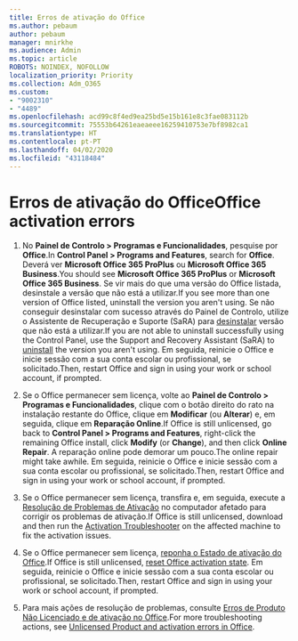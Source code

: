```yaml
---
title: Erros de ativação do Office
ms.author: pebaum
author: pebaum
manager: mnirkhe
ms.audience: Admin
ms.topic: article
ROBOTS: NOINDEX, NOFOLLOW
localization_priority: Priority
ms.collection: Adm_O365
ms.custom:
- "9002310"
- "4489"
ms.openlocfilehash: acd99c8f4ed9ea25bd5e15b161e8c3fae083112b
ms.sourcegitcommit: 75553b64261eaeaeee16259410753e7bf8982ca1
ms.translationtype: HT
ms.contentlocale: pt-PT
ms.lasthandoff: 04/02/2020
ms.locfileid: "43118484"
---
```

# <a name="office-activation-errors"></a><span data-ttu-id="64912-102">Erros de ativação do Office</span><span class="sxs-lookup"><span data-stu-id="64912-102">Office activation errors</span></span>

1. <span data-ttu-id="64912-103">No **Painel de Controlo > Programas e Funcionalidades**, pesquise por **Office**.</span><span class="sxs-lookup"><span data-stu-id="64912-103">In **Control Panel > Programs and Features**, search for **Office**.</span></span> <span data-ttu-id="64912-104">Deverá ver **Microsoft Office 365 ProPlus** ou **Microsoft Office 365 Business**.</span><span class="sxs-lookup"><span data-stu-id="64912-104">You should see **Microsoft Office 365 ProPlus** or **Microsoft Office 365 Business**.</span></span> <span data-ttu-id="64912-105">Se vir mais do que uma versão do Office listada, desinstale a versão que não está a utilizar.</span><span class="sxs-lookup"><span data-stu-id="64912-105">If you see more than one version of Office listed, uninstall the version you aren't using.</span></span> <span data-ttu-id="64912-106">Se não conseguir desinstalar com sucesso através do Painel de Controlo, utilize o Assistente de Recuperação e Suporte (SaRA) para [desinstalar](https://aka.ms/SARA-OfficeUninstall-Alchemy) versão que não está a utilizar.</span><span class="sxs-lookup"><span data-stu-id="64912-106">If you are not able to uninstall successfully using the Control Panel, use the Support and Recovery Assistant (SaRA) to [uninstall](https://aka.ms/SARA-OfficeUninstall-Alchemy) the version you aren't using.</span></span> <span data-ttu-id="64912-107">Em seguida, reinicie o Office e inicie sessão com a sua conta escolar ou profissional, se solicitado.</span><span class="sxs-lookup"><span data-stu-id="64912-107">Then, restart Office and sign in using your work or school account, if prompted.</span></span> 

2. <span data-ttu-id="64912-108">Se o Office permanecer sem licença, volte ao **Painel de Controlo > Programas e Funcionalidades**, clique com o botão direito do rato na instalação restante do Office, clique em **Modificar** (ou **Alterar**) e, em seguida, clique em **Reparação Online**.</span><span class="sxs-lookup"><span data-stu-id="64912-108">If Office is still unlicensed, go back to **Control Panel > Programs and Features**, right-click the remaining Office install, click **Modify** (or **Change**), and then click **Online Repair**.</span></span> <span data-ttu-id="64912-109">A reparação online pode demorar um pouco.</span><span class="sxs-lookup"><span data-stu-id="64912-109">The online repair might take awhile.</span></span> <span data-ttu-id="64912-110">Em seguida, reinicie o Office e inicie sessão com a sua conta escolar ou profissional, se solicitado.</span><span class="sxs-lookup"><span data-stu-id="64912-110">Then, restart Office and sign in using your work or school account, if prompted.</span></span> 

3. <span data-ttu-id="64912-111">Se o Office permanecer sem licença, transfira e, em seguida, execute a [Resolução de Problemas de Ativação](https://aka.ms/SARA-OfficeActivation-Alchemy) no computador afetado para corrigir os problemas de ativação.</span><span class="sxs-lookup"><span data-stu-id="64912-111">If Office is still unlicensed, download and then run the [Activation Troubleshooter](https://aka.ms/SARA-OfficeActivation-Alchemy) on the affected machine to fix the activation issues.</span></span> 

4. <span data-ttu-id="64912-112">Se o Office permanecer sem licença, [reponha o Estado de ativação do Office](https://docs.microsoft.com/pt-PT/office365/troubleshoot/activation/reset-office-365-proplus-activation-state).</span><span class="sxs-lookup"><span data-stu-id="64912-112">If Office is still unlicensed, [reset Office activation state](https://docs.microsoft.com/pt-PT/office365/troubleshoot/activation/reset-office-365-proplus-activation-state).</span></span> <span data-ttu-id="64912-113">Em seguida, reinicie o Office e inicie sessão com a sua conta escolar ou profissional, se solicitado.</span><span class="sxs-lookup"><span data-stu-id="64912-113">Then, restart Office and sign in using your work or school account, if prompted.</span></span>  

5. <span data-ttu-id="64912-114">Para mais ações de resolução de problemas, consulte [Erros de Produto Não Licenciado e de ativação no Office](https://support.office.com/article/unlicensed-product-and-activation-errors-in-office-0d23d3c0-c19c-4b2f-9845-5344fedc4380).</span><span class="sxs-lookup"><span data-stu-id="64912-114">For more troubleshooting actions, see [Unlicensed Product and activation errors in Office](https://support.office.com/article/unlicensed-product-and-activation-errors-in-office-0d23d3c0-c19c-4b2f-9845-5344fedc4380).</span></span>
